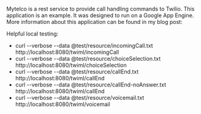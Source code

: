 Mytelco is a rest service to provide call handling commands to Twilio. This
application is an example. It was designed to run on a Google App Engine.
More information about this application can be found in my blog post:



Helpful local testing:

* curl --verbose --data @test/resource/incomingCall.txt http://localhost:8080/twiml/incomingCall
* curl --verbose --data @test/resource/choiceSelection.txt http://localhost:8080/twiml/choiceSelection
* curl --verbose --data @test/resource/callEnd.txt http://localhost:8080/twiml/callEnd
* curl --verbose --data @test/resource/callEnd-noAnswer.txt http://localhost:8080/twiml/callEnd
* curl --verbose --data @test/resource/voicemail.txt http://localhost:8080/twiml/voicemail